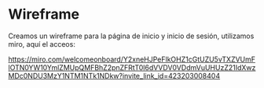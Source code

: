 # Wireframe
Creamos un wireframe para la página de inicio y inicio de sesión, utilizamos miro, aquí el acceos:

https://miro.com/welcomeonboard/Y2xneHJPeFlkOHZ1cGtUZU5vTXZVUmFlOTN0YW10YmlZMUpQMFBhZ2pnZFRtT0l6dVVDV0VDdmVuUHUzZ21IdXwzMDc0NDU3MzY1NTM1NTk1NDkw?invite_link_id=423203008404
